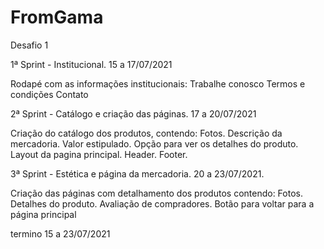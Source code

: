 # FromGama
Desafio 1

1ª Sprint - Institucional.
15 a 17/07/2021

Rodapé com as informações institucionais:
Trabalhe conosco
Termos e condições
Contato

2ª Sprint - Catálogo e criação das páginas.
17 a 20/07/2021

Criação do catálogo dos produtos, contendo:
Fotos.
Descrição da mercadoria.
Valor estipulado.
Opção para ver os detalhes do produto.
Layout da pagina principal.
Header.
Footer.

3ª Sprint - Estética e página da mercadoria.
20 a 23/07/2021.

Criação das páginas com detalhamento dos produtos contendo:
Fotos.
Detalhes do produto.
Avaliação de compradores.
Botão para voltar para a página principal

termino 15 a 23/07/2021
